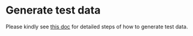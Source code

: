 # Generate test data

Please kindly see [this doc](../../docs/how-to-guides/generate-test-data.md) for detailed steps of how to generate test data.
